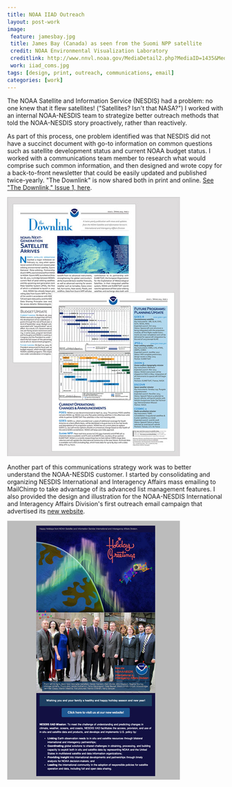 ```yaml
---
title: NOAA IIAD Outreach
layout: post-work
image:
 feature: jamesbay.jpg
 title: James Bay (Canada) as seen from the Suomi NPP satellite
 credit: NOAA Environmental Visualization Laboratory
 creditlink: http://www.nnvl.noaa.gov/MediaDetail2.php?MediaID=1435&MediaTypeID=1
 work: iiad_coms.jpg
tags: [design, print, outreach, communications, email]
categories: [work]
---
```

The NOAA Satellite and Information Service (NESDIS) had a problem: no one knew that it flew satellites! ("Satellites? Isn't that NASA?") I worked with an internal NOAA-NESDIS team to strategize better outreach methods that told the NOAA-NESDIS story proactively, rather than reactively.<!--more-->

As part of this process, one problem identified was that NESDIS did not have a succinct document with go-to information on common questions such as satellite development status and current NOAA budget status. I worked with a communications team member to research what would comprise such common information, and then designed and wrote copy for a back-to-front newsletter that could be easily updated and published twice-yearly. "The Downlink" is now shared both in print and online. [See "The Downlink," Issue 1, here](/assets/docs/TheDownlink_Issue1_Spring2013_NOAA_NESDIS_IIAD.pdf).

![NOAA Satellite and Information Service International and Interagency Affairs Newsletter, "The Downlink"](/assets/img/iiad_downlink.jpg)

Another part of this communications strategy work was to better understand the NOAA-NESDIS customer. I started by consolidating and organizing NESDIS International and Interagency Affairs mass emailing to MailChimp to take advantage of its advanced list management features. I also provided the design and illustration for the NOAA-NESDIS International and Interagency Affairs Division's first outreach email campaign that advertised its [new website](/work/noaa-iiad-web/).

![NOAA Satellite and Information Service International and Interagency Affairs Email Campaign](/assets/img/iiad_email.jpg)